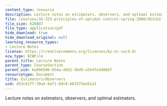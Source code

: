 ```yaml
---
content_type: resource
description: Lecture notes on estimators, observers, and optimal estimators.
file: /courses/16-323-principles-of-optimal-control-spring-2008/d53cb1ff30a49af18dc8b61572eeb1a1_lec11.pdf
file_size: 626087
file_type: application/pdf
hide_download: true
hide_download_original: null
learning_resource_types:
- Lecture Notes
license: https://creativecommons.org/licenses/by-nc-sa/4.0/
ocw_type: OCWFile
parent_title: Lecture Notes
parent_type: CourseSection
parent_uid: 6e894506-654a-dd52-5bd9-a554fa34866f
resourcetype: Document
title: Estimators/Observers
uid: d53cb1ff-30a4-9af1-8dc8-b61572eeb1a1
---
```

Lecture notes on estimators, observers, and optimal estimators.